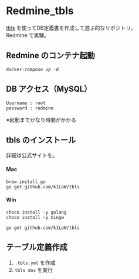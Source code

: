 # Redmine_tbls
[tbls](https://github.com/k1LoW/tbls) を使ってDB定義書を作成して遊ぶ的なリポジトリ。  
Redmine で実験。  


## Redmine のコンテナ起動
```
docker-compose up -d
```

## DB アクセス（MySQL）
```
Username : root
password : redmine
```
※起動までかなり時間がかかる


## tbls のインストール
詳細は公式サイトを。

#### Mac
```
brew install go
go get github.com/k1LoW/tbls
```

#### Win
```
choco install -y golang
choco install -y mingw

go get github.com/k1LoW/tbls
```


## テーブル定義作成
 1. ```.tbls.yml``` を作成
 2. ```tbls doc``` を実行






